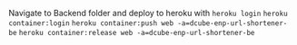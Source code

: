 Navigate to Backend folder and deploy to heroku with
`heroku login`
`heroku container:login`
`heroku container:push web -a=dcube-enp-url-shortener-be`
`heroku container:release web -a=dcube-enp-url-shortener-be`